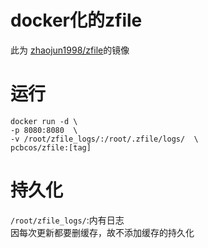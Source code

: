 # docker化的zfile  
此为 [zhaojun1998/zfile](https://github.com/zhaojun1998/zfile)的镜像  
# 运行  
``` 
docker run -d \
-p 8080:8080  \
-v /root/zfile_logs/:/root/.zfile/logs/  \
pcbcos/zfile:[tag]
```
# 持久化  
`/root/zfile_logs/`:内有日志  
因每次更新都要删缓存，故不添加缓存的持久化